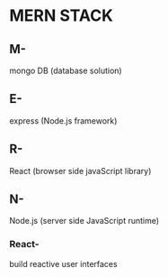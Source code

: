 # MERN STACK

## M-

mongo DB (database solution) 

## E- 

express (Node.js framework)

## R-

React (browser side javaScript library)

## N- 

Node.js (server side JavaScript runtime)

### React-

build reactive user interfaces 